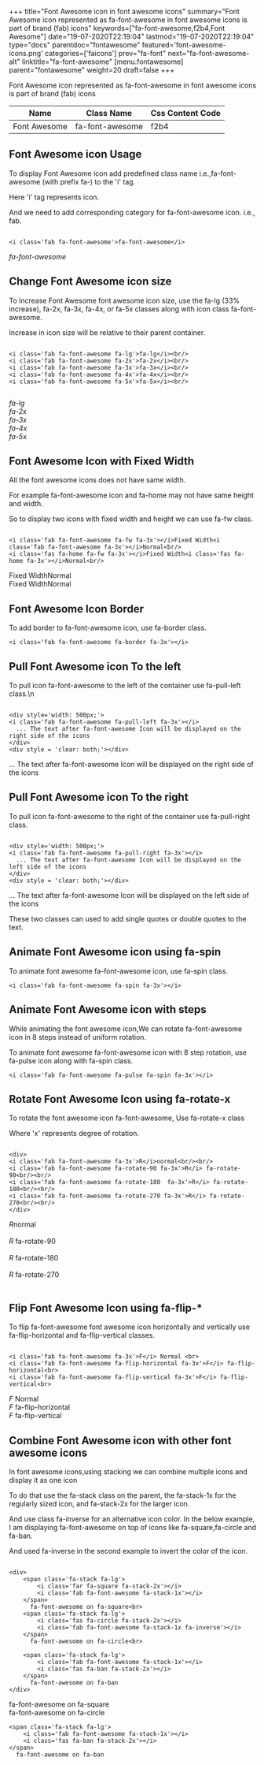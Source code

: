 +++
title="Font Awesome icon in font awesome icons"
summary="Font Awesome icon represented as fa-font-awesome in font awesome icons is part of brand (fab) icons"
keywords=["fa-font-awesome,f2b4,Font Awesome"]
date="19-07-2020T22:19:04"
lastmod="19-07-2020T22:19:04"
type="docs"
parentdoc="fontawesome"
featured='font-awesome-icons.png'
categories=['faicons']
prev="fa-font"
next="fa-font-awesome-alt"
linktitle="fa-font-awesome"
[menu.fontawesome]
parent="fontawesome"
weight=20
draft=false
+++


Font Awesome icon represented as fa-font-awesome in font awesome icons is part of brand (fab) icons

<div class='table-responsive'><table class='table'><thead><tr><th>Name</th><th>Class Name</th><th>Css Content Code</th></tr></thead><tbody><tr><td>Font Awesome</td><td>fa-font-awesome</td><td>f2b4</td></tr></tbody></table></div>



## Font Awesome icon Usage

To display Font Awesome icon add predefined class name i.e.,fa-font-awesome (with prefix fa-) to the 'i' tag.

Here 'i' tag represents icon.

And we need to add corresponding category for fa-font-awesome icon. i.e., fab.


```

<i class='fab fa-font-awesome'>fa-font-awesome</i>
```

<i class='fab fa-font-awesome'>fa-font-awesome</i>




## Change Font Awesome icon size
To increase Font Awesome font awesome icon size, use the fa-lg (33% increase), fa-2x, fa-3x, fa-4x, or fa-5x classes along with icon class fa-font-awesome.

Increase in icon size will be relative to their parent container. 

```

<i class='fab fa-font-awesome fa-lg'>fa-lg</i><br/>
<i class='fab fa-font-awesome fa-2x'>fa-2x</i><br/>
<i class='fab fa-font-awesome fa-3x'>fa-3x</i><br/>
<i class='fab fa-font-awesome fa-4x'>fa-4x</i><br/>
<i class='fab fa-font-awesome fa-5x'>fa-5x</i><br/>
            
```

<i class='fab fa-font-awesome fa-lg'>fa-lg</i><br/>
<i class='fab fa-font-awesome fa-2x'>fa-2x</i><br/>
<i class='fab fa-font-awesome fa-3x'>fa-3x</i><br/>
<i class='fab fa-font-awesome fa-4x'>fa-4x</i><br/>
<i class='fab fa-font-awesome fa-5x'>fa-5x</i><br/>
            



## Font Awesome Icon with Fixed Width 

All the font awesome icons does not have same width.

For example fa-font-awesome icon and fa-home may not have same height and width.

So to display two icons with fixed width and height we can use fa-fw class.


```

<i class='fab fa-font-awesome fa-fw fa-3x'></i>Fixed Width<i class='fab fa-font-awesome fa-3x'></i>Normal<br/>
<i class='fas fa-home fa-fw fa-3x'></i>Fixed Width<i class='fas fa-home fa-3x'></i>Normal<br/>
```

<i class='fab fa-font-awesome fa-fw fa-3x'></i>Fixed Width<i class='fab fa-font-awesome fa-3x'></i>Normal<br/>
<i class='fas fa-home fa-fw fa-3x'></i>Fixed Width<i class='fas fa-home fa-3x'></i>Normal<br/>



## Font Awesome Icon Border 

To add border to fa-font-awesome icon, use fa-border class.


```
<i class='fab fa-font-awesome fa-border fa-3x'></i>

```
<i class='fab fa-font-awesome fa-border fa-3x'></i>





## Pull Font Awesome icon To the left

To pull icon fa-font-awesome to the left of the container use fa-pull-left class.\n

```

<div style='width: 500px;'>
<i class='fab fa-font-awesome fa-pull-left fa-3x'></i>
  ... The text after fa-font-awesome Icon will be displayed on the right side of the icons
</div>
<div style = 'clear: both;'></div>
```

<div style='width: 500px;'>
<i class='fab fa-font-awesome fa-pull-left fa-3x'></i>
  ... The text after fa-font-awesome Icon will be displayed on the right side of the icons
</div>
<div style = 'clear: both;'></div>




## Pull Font Awesome icon To the right
To pull icon fa-font-awesome to the right of the container use fa-pull-right class.

```

<div style='width: 500px;'>
<i class='fab fa-font-awesome fa-pull-right fa-3x'></i>
  ... The text after fa-font-awesome Icon will be displayed on the left side of the icons
</div>
<div style = 'clear: both;'></div>
```

<div style='width: 500px;'>
<i class='fab fa-font-awesome fa-pull-right fa-3x'></i>
  ... The text after fa-font-awesome Icon will be displayed on the left side of the icons
</div>
<div style = 'clear: both;'></div>

These two classes can used to add single quotes or double quotes to the text.


## Animate Font Awesome icon using fa-spin
To animate font awesome fa-font-awesome icon, use fa-spin class.

```
<i class='fab fa-font-awesome fa-spin fa-3x'></i>
```
<i class='fab fa-font-awesome fa-spin fa-3x'></i>




## Animate Font Awesome icon with steps
While animating the font awesome icon,We can rotate fa-font-awesome icon in 8 steps instead of uniform rotation.

To animate font awesome fa-font-awesome icon with 8 step rotation, use fa-pulse icon along with fa-spin class.


```
<i class='fab fa-font-awesome fa-pulse fa-spin fa-3x'></i>

```
<i class='fab fa-font-awesome fa-pulse fa-spin fa-3x'></i>





## Rotate Font Awesome Icon using fa-rotate-x
To rotate the font awesome icon fa-font-awesome, Use fa-rotate-x class

Where 'x' represents degree of rotation.


```

<div>
<i class='fab fa-font-awesome fa-3x'>R</i>normal<br/><br/>
<i class='fab fa-font-awesome fa-rotate-90 fa-3x'>R</i> fa-rotate-90<br/><br/> 
<i class='fab fa-font-awesome fa-rotate-180  fa-3x'>R</i> fa-rotate-180<br/><br/> 
<i class='fab fa-font-awesome fa-rotate-270 fa-3x'>R</i> fa-rotate-270<br/><br/>
</div>
```

<div>
<i class='fab fa-font-awesome fa-3x'>R</i>normal<br/><br/>
<i class='fab fa-font-awesome fa-rotate-90 fa-3x'>R</i> fa-rotate-90<br/><br/> 
<i class='fab fa-font-awesome fa-rotate-180  fa-3x'>R</i> fa-rotate-180<br/><br/> 
<i class='fab fa-font-awesome fa-rotate-270 fa-3x'>R</i> fa-rotate-270<br/><br/>
</div>




## Flip Font Awesome Icon using fa-flip-*
To flip fa-font-awesome font awesome icon horizontally and vertically use fa-flip-horizontal and fa-flip-vertical classes. 

```

<i class='fab fa-font-awesome fa-3x'>F</i> Normal <br>
<i class='fab fa-font-awesome fa-flip-horizontal fa-3x'>F</i> fa-flip-horizontal<br>
<i class='fab fa-font-awesome fa-flip-vertical fa-3x'>F</i> fa-flip-vertical<br>
```

<i class='fab fa-font-awesome fa-3x'>F</i> Normal <br>
<i class='fab fa-font-awesome fa-flip-horizontal fa-3x'>F</i> fa-flip-horizontal<br>
<i class='fab fa-font-awesome fa-flip-vertical fa-3x'>F</i> fa-flip-vertical<br>




## Combine Font Awesome icon with other font awesome icons
In font awesome icons,using stacking we can combine multiple icons and display it as one icon 

To do that use the fa-stack class on the parent, the fa-stack-1x for the regularly sized icon, and fa-stack-2x for the larger icon.

And use class fa-inverse for an alternative icon color. 
In the below example, I am displaying fa-font-awesome on top of icons like fa-square,fa-circle and fa-ban.

And used fa-inverse in the second example to invert the color of the icon.

```

<div>
    <span class='fa-stack fa-lg'>
        <i class='far fa-square fa-stack-2x'></i>
        <i class='fab fa-font-awesome fa-stack-1x'></i>
    </span>
      fa-font-awesome on fa-square<br>
    <span class='fa-stack fa-lg'>
        <i class='fas fa-circle fa-stack-2x'></i>
        <i class='fab fa-font-awesome fa-stack-1x fa-inverse'></i>
    </span>
      fa-font-awesome on fa-circle<br>

    <span class='fa-stack fa-lg'>
        <i class='fab fa-font-awesome fa-stack-1x'></i>
        <i class='fas fa-ban fa-stack-2x'></i>
    </span>
      fa-font-awesome on fa-ban
</div>
```

<div>
    <span class='fa-stack fa-lg'>
        <i class='far fa-square fa-stack-2x'></i>
        <i class='fab fa-font-awesome fa-stack-1x'></i>
    </span>
      fa-font-awesome on fa-square<br>
    <span class='fa-stack fa-lg'>
        <i class='fas fa-circle fa-stack-2x'></i>
        <i class='fab fa-font-awesome fa-stack-1x fa-inverse'></i>
    </span>
      fa-font-awesome on fa-circle<br>

    <span class='fa-stack fa-lg'>
        <i class='fab fa-font-awesome fa-stack-1x'></i>
        <i class='fas fa-ban fa-stack-2x'></i>
    </span>
      fa-font-awesome on fa-ban
</div>







